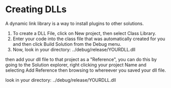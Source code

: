 # Creating DLLs

A dynamic link library is a way to install plugins to other solutions.

1. To create a DLL File, click on New project, then select Class Library.
2. Enter your code into the class file that was automatically created for you and then click Build Solution from the Debug menu.
3. Now, look in your directory: ../debug/release/YOURDLL.dll


then add your dll file to that project as a "Reference", you can do this
 by going to the Solution explorer, right clicking your project Name and
 selecting Add Reference then browsing to whereever you saved your dll
file.


look in your directory: ../debug/release/YOURDLL.dll
